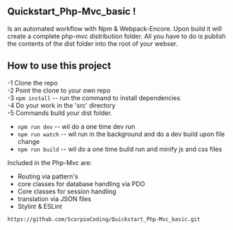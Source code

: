 ## Quickstart_Php-Mvc_basic !

Is an automated workflow with Npm & Webpack-Encore.
Upon build it will create a complete php-mvc distribution folder.
All you have to do is publish the contents of the dist folder into the root of your webser.

## How to use this project

-1 Clone the repo  
-2 Point the clone to your own repo  
-3 `npm install` -- run the command to install dependencies  
-4 Do your work in the 'src' directory  
-5 Commands build your dist folder.

- `npm run dev` -- wil do a one time dev run
- `npm run watch` -- wil run in the background and do a dev build upon file change
- `npm run build` -- wil do a one time build run and minify js and css files

Included in the Php-Mvc are: 
- Routing via pattern's
- core classes for database handling via PDO 
- Core classes for session handling
- translation via JSON files
- Stylint & ESLint 

`https://github.com/ScorpioCoding/Quickstart_Php-Mvc_basic.git`


